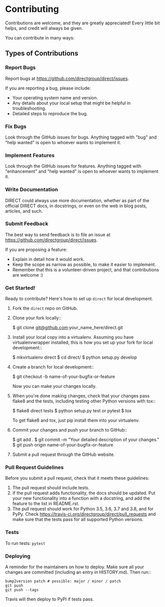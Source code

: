 # Contributing
Contributions are welcome, and they are greatly appreciated! Every little bit
helps, and credit will always be given.

You can contribute in many ways:

## Types of Contributions
### Report Bugs
Report bugs at https://github.com/directgroup/direct/issues.

If you are reporting a bug, please include:

* Your operating system name and version.
* Any details about your local setup that might be helpful in troubleshooting.
* Detailed steps to reproduce the bug.


### Fix Bugs
Look through the GitHub issues for bugs. Anything tagged with "bug" and "help
wanted" is open to whoever wants to implement it.


### Implement Features
Look through the GitHub issues for features. Anything tagged with "enhancement"
and "help wanted" is open to whoever wants to implement it.


### Write Documentation
DIRECT could always use more documentation, whether as part of the
official DIRECT docs, in docstrings, or even on the web in blog posts,
articles, and such.

### Submit Feedback
The best way to send feedback is to file an issue at https://github.com/directgroup/direct/issues.

If you are proposing a feature:

* Explain in detail how it would work.
* Keep the scope as narrow as possible, to make it easier to implement.
* Remember that this is a volunteer-driven project, and that contributions
  are welcome :)

### Get Started!

Ready to contribute? Here's how to set up `direct` for local development.

1. Fork the `direct` repo on GitHub.
2. Clone your fork locally::

    $ git clone git@github.com:your_name_here/direct.git

3. Install your local copy into a virtualenv. Assuming you have virtualenvwrapper installed, this is how you set up your fork for local development::

    $ mkvirtualenv direct
    $ cd direct/
    $ python setup.py develop

4. Create a branch for local development::

    $ git checkout -b name-of-your-bugfix-or-feature

   Now you can make your changes locally.

5. When you're done making changes, check that your changes pass flake8 and the
   tests, including testing other Python versions with tox::

    $ flake8 direct tests
    $ python setup.py test or pytest
    $ tox

   To get flake8 and tox, just pip install them into your virtualenv.

6. Commit your changes and push your branch to GitHub::

    $ git add .
    $ git commit -m "Your detailed description of your changes."
    $ git push origin name-of-your-bugfix-or-feature

7. Submit a pull request through the GitHub website.

### Pull Request Guidelines
Before you submit a pull request, check that it meets these guidelines:

1. The pull request should include tests.
2. If the pull request adds functionality, the docs should be updated. Put
   your new functionality into a function with a docstring, and add the
   feature to the list in README.rst.
3. The pull request should work for Python 3.5, 3.6, 3.7 and 3.8, and for PyPy. Check
   https://travis-ci.org/directgroup/direct/pull_requests
   and make sure that the tests pass for all supported Python versions.

### Tests
To run tests:
`pytest`


### Deploying
A reminder for the maintainers on how to deploy.
Make sure all your changes are committed (including an entry in HISTORY.md).
Then run::

```
bump2version patch # possible: major / minor / patch
git push
git push --tags
```

Travis will then deploy to PyPI if tests pass.
